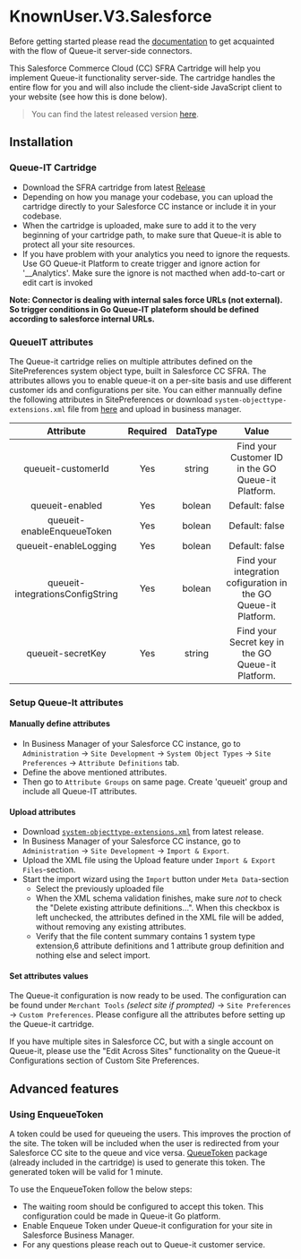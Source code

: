 # KnownUser.V3.Salesforce
Before getting started please read the [documentation](https://github.com/queueit/Documentation/tree/main/serverside-connectors) to get acquainted with the flow of Queue-it server-side connectors.

This Salesforce Commerce Cloud (CC) SFRA Cartridge will help you implement Queue-it functionality server-side. The cartridge handles the entire flow for you and will also include the client-side JavaScript client to your website (see how this is done below).

>You can find the latest released version [here](https://github.com/queueit/KnownUser.V3.SalesForceCC/releases/latest).

## Installation

### Queue-IT Cartridge
- Download the SFRA cartridge from latest [Release](https://github.com/queueit/KnownUser.V3.SalesForceCC/releases/latest)
- Depending on how you manage your codebase, you can upload the cartridge directly to your Salesforce CC instance or include it in your codebase.
- When the cartridge is uploaded, make sure to add it to the very beginning of your cartridge path, to make sure that Queue-it is able to protect all your site resources.
- If you have problem with your analytics you need to ignore the requests. Use GO Queue-it Platform to create trigger and ignore action for '__Analytics'. Make sure the ignore is not macthed when add-to-cart or edit cart is invoked

**Note: Connector is dealing with internal sales force URLs (not external). So trigger conditions in Go Queue-IT plateform should be defined according to salesforce internal URLs.**

### QueueIT attributes
The Queue-it cartridge relies on multiple attributes defined on the SitePreferences system object type, built in Salesforce CC SFRA. The attributes allows you to enable queue-it on a per-site basis and use different customer ids and configurations per site. You can either mannually define the following attributes in SitePreferences or download `system-objecttype-extensions.xml` file from [here](https://github.com/queueit/KnownUser.V3.SalesForceCC-SFRA/blob/main/cartridges/int_queueit_sfra/metadata/meta/system-objecttype-extensions.xml) and upload in business manager.

| Attribute | Required | DataType | Value |
| :---: | :---: | :---: | :---: |
| queueit-customerId | Yes | string | Find your Customer ID in the GO Queue-it Platform. |
| queueit-enabled | Yes | bolean | Default: false |
| queueit-enableEnqueueToken | Yes | bolean | Default: false |
| queueit-enableLogging | Yes | bolean | Default: false |
| queueit-integrationsConfigString | Yes | bolean | Find your integration cofiguration in the GO Queue-it Platform. |
| queueit-secretKey | Yes | string | Find your Secret key in the GO Queue-it Platform. |

### Setup Queue-It attributes

#### Manually define attributes
- In Business Manager of your Salesforce CC instance, go to `Administration` -> `Site Development` -> `System Object Types` -> `Site Preferences` -> `Attribute Definitions` tab.
- Define the above mentioned attributes.
- Then go to `Attribute Groups` on same page. Create 'queueit' group and include all Queue-IT attributes.

#### Upload attributes
- Download [`system-objecttype-extensions.xml`](https://github.com/queueit/KnownUser.V3.SalesForceCC-SFRA/blob/main/cartridges/int_queueit_sfra/metadata/meta/system-objecttype-extensions.xml) from latest release.
- In Business Manager of your Salesforce CC instance, go to `Administration` -> `Site Development` -> `Import & Export`.
- Upload the XML file using the Upload feature under `Import & Export Files`-section.
- Start the import wizard using the `Import` button under `Meta Data`-section
    - Select the previously uploaded file
    - When the XML schema validation finishes, make sure *not* to check the "Delete existing attribute definitions...". When this checkbox is left unchecked, the attributes defined in the XML file will be added, without removing any existing attributes.
    - Verify that the file content summary contains 1 system type extension,6 attribute definitions and 1 attribute group definition and nothing else and select import.

#### Set attributes values
The Queue-it configuration is now ready to be used. The configuration can be found under `Merchant Tools` *(select site if prompted)* -> `Site Preferences` -> `Custom Preferences`. Please configure all the attributes before setting up the Queue-it cartridge.

If you have multiple sites in Salesforce CC, but with a single account on Queue-it, please use the "Edit Across Sites" functionality on the Queue-it Configurations section of Custom Site Preferences.

## Advanced features

### Using EnqueueToken
A token could be used for queueing the users. This improves the proction of the site. The token will be included when the user is redirected from your Salesforce CC site to the queue and vice versa. [QueueToken](https://github.com/queueit/QueueToken.V1.JavaScript) package (already included in the cartridge) is used to generate this token. The generated token will be valid for 1 minute.

To use the EnqueueToken follow the below steps:
- The waiting room should be configured to accept this token. This configuration could be made in Queue-it Go platform.
- Enable Enqueue Token under Queue-it configuration for your site in Salesforce Business Manager.
- For any questions please reach out to Queue-it customer service.
